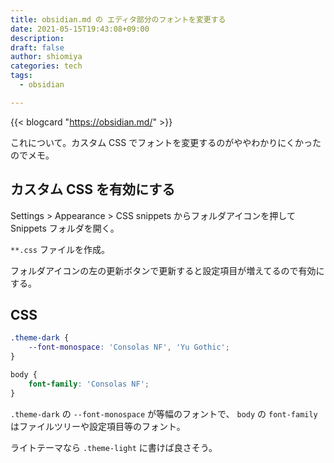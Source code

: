 ```yaml
---
title: obsidian.md の エディタ部分のフォントを変更する
date: 2021-05-15T19:43:08+09:00
description:
draft: false
author: shiomiya
categories: tech
tags:
  - obsidian

---
```


{{< blogcard "https://obsidian.md/" >}}

これについて。カスタム CSS でフォントを変更するのがややわかりにくかったのでメモ。

## カスタム CSS を有効にする

Settings > Appearance > CSS snippets からフォルダアイコンを押して Snippets フォルダを開く。

`**.css` ファイルを作成。

フォルダアイコンの左の更新ボタンで更新すると設定項目が増えてるので有効にする。

## CSS

```css
.theme-dark {
    --font-monospace: 'Consolas NF', 'Yu Gothic';
}

body {
    font-family: 'Consolas NF';
}
```

`.theme-dark` の `--font-monospace` が等幅のフォントで、 `body` の `font-family` はファイルツリーや設定項目等のフォント。

ライトテーマなら `.theme-light` に書けば良さそう。